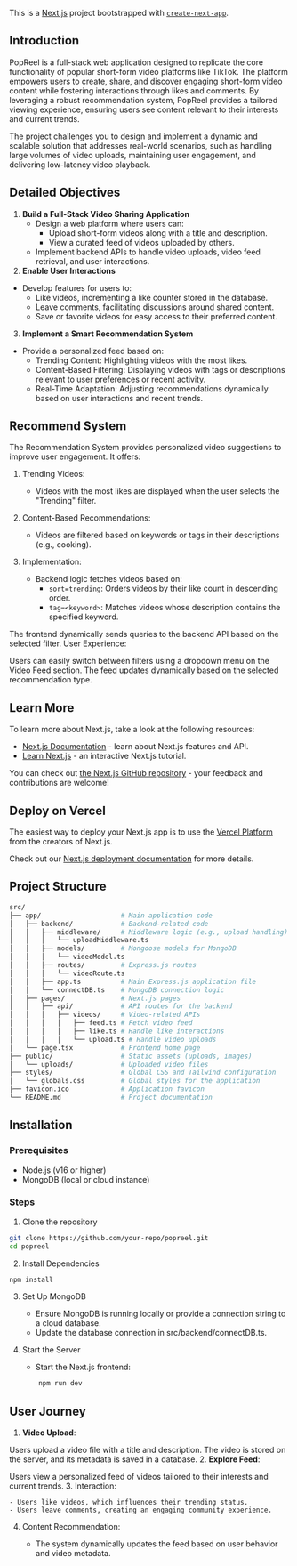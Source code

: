 This is a [Next.js](https://nextjs.org) project bootstrapped with [`create-next-app`](https://nextjs.org/docs/app/api-reference/cli/create-next-app).

## Introduction
PopReel is a full-stack web application designed to replicate the core functionality of popular short-form video platforms like TikTok. The platform empowers users to create, share, and discover engaging short-form video content while fostering interactions through likes and comments. By leveraging a robust recommendation system, PopReel provides a tailored viewing experience, ensuring users see content relevant to their interests and current trends.

The project challenges you to design and implement a dynamic and scalable solution that addresses real-world scenarios, such as handling large volumes of video uploads, maintaining user engagement, and delivering low-latency video playback.

## Detailed Objectives
1. **Build a Full-Stack Video Sharing Application**
    - Design a web platform where users can:
        - Upload short-form videos along with a title and description.
        - View a curated feed of videos uploaded by others.
    - Implement backend APIs to handle video uploads, video feed retrieval, and user interactions.
2. **Enable User Interactions**
- Develop features for users to:
    - Like videos, incrementing a like counter stored in the database.
    - Leave comments, facilitating discussions around shared content.
    - Save or favorite videos for easy access to their preferred content.
3. **Implement a Smart Recommendation System**
- Provide a personalized feed based on:
    - Trending Content: Highlighting videos with the most likes.
    - Content-Based Filtering: Displaying videos with tags or descriptions relevant to user preferences or recent activity.
    - Real-Time Adaptation: Adjusting recommendations dynamically based on user interactions and recent trends.
## Recommend System
The Recommendation System provides personalized video suggestions to improve user engagement. It offers:

1. Trending Videos:

    - Videos with the most likes are displayed when the user selects the "Trending" filter.

2. Content-Based Recommendations:

    - Videos are filtered based on keywords or tags in their descriptions (e.g., cooking).

3. Implementation:

    - Backend logic fetches videos based on:
        - `sort=trending`: Orders videos by their like count in descending order.
        - `tag=<keyword>`: Matches videos whose description contains the specified keyword.

The frontend dynamically sends queries to the backend API based on the selected filter.
User Experience:

Users can easily switch between filters using a dropdown menu on the Video Feed section.
The feed updates dynamically based on the selected recommendation type.
## Learn More

To learn more about Next.js, take a look at the following resources:

- [Next.js Documentation](https://nextjs.org/docs) - learn about Next.js features and API.
- [Learn Next.js](https://nextjs.org/learn) - an interactive Next.js tutorial.

You can check out [the Next.js GitHub repository](https://github.com/vercel/next.js) - your feedback and contributions are welcome!

## Deploy on Vercel

The easiest way to deploy your Next.js app is to use the [Vercel Platform](https://vercel.com/new?utm_medium=default-template&filter=next.js&utm_source=create-next-app&utm_campaign=create-next-app-readme) from the creators of Next.js.

Check out our [Next.js deployment documentation](https://nextjs.org/docs/app/building-your-application/deploying) for more details.

## Project Structure
```sh
src/
├── app/                    # Main application code
│   ├── backend/            # Backend-related code
│   │   ├── middleware/     # Middleware logic (e.g., upload handling)
│   │   │   └── uploadMiddleware.ts
│   │   ├── models/         # Mongoose models for MongoDB
│   │   │   └── videoModel.ts
│   │   ├── routes/         # Express.js routes
│   │   │   └── videoRoute.ts
│   │   ├── app.ts          # Main Express.js application file
│   │   └── connectDB.ts    # MongoDB connection logic
│   ├── pages/              # Next.js pages
│   │   ├── api/            # API routes for the backend
│   │   │   ├── videos/     # Video-related APIs
│   │   │   │   ├── feed.ts # Fetch video feed
│   │   │   │   ├── like.ts # Handle like interactions
│   │   │   │   └── upload.ts # Handle video uploads
│   └── page.tsx            # Frontend home page
├── public/                 # Static assets (uploads, images)
│   └── uploads/            # Uploaded video files
├── styles/                 # Global CSS and Tailwind configuration
│   └── globals.css         # Global styles for the application
├── favicon.ico             # Application favicon
└── README.md               # Project documentation

```

## Installation
### Prerequisites
- Node.js (v16 or higher)
- MongoDB (local or cloud instance)
### Steps
1. Clone the repository
```sh
git clone https://github.com/your-repo/popreel.git
cd popreel
```

2. Install Dependencies
```sh
npm install
```

3. Set Up MongoDB

    - Ensure MongoDB is running locally or provide a connection string to a cloud database.
    - Update the database connection in src/backend/connectDB.ts.
4. Start the Server
    - Start the Next.js frontend:
    ```sh
        npm run dev
    ```
## User Journey
1. **Video Upload**:

Users upload a video file with a title and description. The video is stored on the server, and its metadata is saved in a database.
2. **Explore Feed**:

Users view a personalized feed of videos tailored to their interests and current trends.
3. Interaction:

    - Users like videos, which influences their trending status.
    - Users leave comments, creating an engaging community experience.

4. Content Recommendation:

    - The system dynamically updates the feed based on user behavior and video metadata.